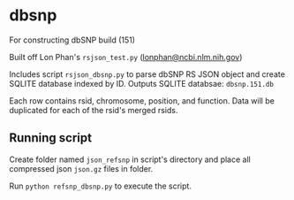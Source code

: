 # dbsnp
For constructing dbSNP build (151)

Built off Lon Phan's `rsjson_test.py` (lonphan@ncbi.nlm.nih.gov)

Includes script `rsjson_dbsnp.py` to parse dbSNP RS JSON object and create SQLITE database indexed by ID. 
Outputs SQLITE databsae: `dbsnp.151.db`
  
Each row contains rsid, chromosome, position, and function. Data will be duplicated for each of the rsid's merged rsids. 

## Running script

Create folder named `json_refsnp` in script's directory and place all compressed json `json.gz` files in folder.

Run `python refsnp_dbsnp.py` to execute the script.